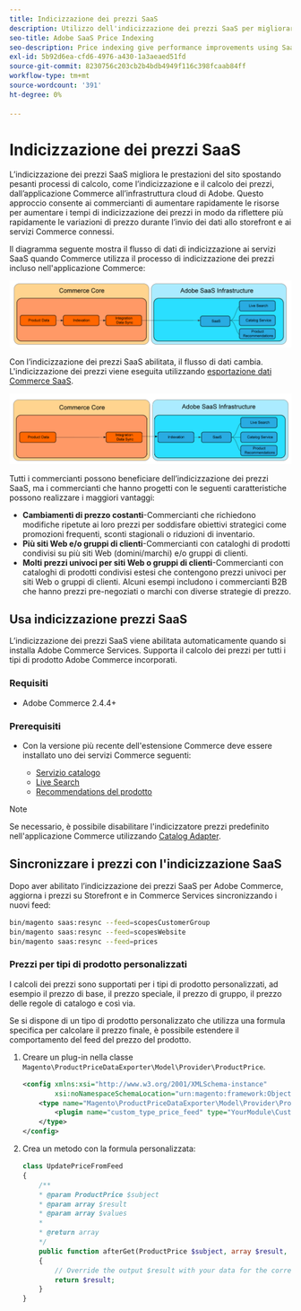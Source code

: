 ```yaml
---
title: Indicizzazione dei prezzi SaaS
description: Utilizzo dell'indicizzazione dei prezzi SaaS per migliorare le prestazioni
seo-title: Adobe SaaS Price Indexing
seo-description: Price indexing give performance improvements using SaaS infrastructure
exl-id: 5b92d6ea-cfd6-4976-a430-1a3aeaed51fd
source-git-commit: 8230756c203cb2b4bdb4949f116c398fcaab84ff
workflow-type: tm+mt
source-wordcount: '391'
ht-degree: 0%

---
```


# Indicizzazione dei prezzi SaaS

L’indicizzazione dei prezzi SaaS migliora le prestazioni del sito spostando pesanti processi di calcolo, come l’indicizzazione e il calcolo dei prezzi, dall’applicazione Commerce all’infrastruttura cloud di Adobe. Questo approccio consente ai commercianti di aumentare rapidamente le risorse per aumentare i tempi di indicizzazione dei prezzi in modo da riflettere più rapidamente le variazioni di prezzo durante l’invio dei dati allo storefront e ai servizi Commerce connessi.

Il diagramma seguente mostra il flusso di dati di indicizzazione ai servizi SaaS quando Commerce utilizza il processo di indicizzazione dei prezzi [](https://experienceleague.adobe.com/en/docs/commerce-operations/configuration-guide/cli/manage-indexers) incluso nell&#39;applicazione Commerce:

![Flusso di dati predefinito](assets/old_way.png)

Con l’indicizzazione dei prezzi SaaS abilitata, il flusso di dati cambia. L&#39;indicizzazione dei prezzi viene eseguita utilizzando [esportazione dati Commerce SaaS](../data-export/data-synchronization.md).

![Flusso dati indicizzazione prezzo SaaS](assets/new_way.png)

Tutti i commercianti possono beneficiare dell’indicizzazione dei prezzi SaaS, ma i commercianti che hanno progetti con le seguenti caratteristiche possono realizzare i maggiori vantaggi:

* **Cambiamenti di prezzo costanti**-Commercianti che richiedono modifiche ripetute ai loro prezzi per soddisfare obiettivi strategici come promozioni frequenti, sconti stagionali o riduzioni di inventario.
* **Più siti Web e/o gruppi di clienti**-Commercianti con cataloghi di prodotti condivisi su più siti Web (domini/marchi) e/o gruppi di clienti.
* **Molti prezzi univoci per siti Web o gruppi di clienti**-Commercianti con cataloghi di prodotti condivisi estesi che contengono prezzi univoci per siti Web o gruppi di clienti. Alcuni esempi includono i commercianti B2B che hanno prezzi pre-negoziati o marchi con diverse strategie di prezzo.

## Usa indicizzazione prezzi SaaS

L’indicizzazione dei prezzi SaaS viene abilitata automaticamente quando si installa Adobe Commerce Services. Supporta il calcolo dei prezzi per tutti i tipi di prodotto Adobe Commerce incorporati.

### Requisiti

* Adobe Commerce 2.4.4+

### Prerequisiti

* Con la versione più recente dell&#39;estensione Commerce deve essere installato uno dei servizi Commerce seguenti:

   * [Servizio catalogo](../catalog-service/overview.md)
   * [Live Search](../live-search/overview.md)
   * [Recommendations del prodotto](../product-recommendations/guide-overview.md)


>[!NOTE]
>
>Se necessario, è possibile disabilitare l&#39;indicizzatore prezzi predefinito nell&#39;applicazione Commerce utilizzando [Catalog Adapter](catalog-adapter.md).

## Sincronizzare i prezzi con l&#39;indicizzazione SaaS

Dopo aver abilitato l’indicizzazione dei prezzi SaaS per Adobe Commerce, aggiorna i prezzi su Storefront e in Commerce Services sincronizzando i nuovi feed:

```bash
bin/magento saas:resync --feed=scopesCustomerGroup
bin/magento saas:resync --feed=scopesWebsite
bin/magento saas:resync --feed=prices
```

### Prezzi per tipi di prodotto personalizzati

I calcoli dei prezzi sono supportati per i tipi di prodotto personalizzati, ad esempio il prezzo di base, il prezzo speciale, il prezzo di gruppo, il prezzo delle regole di catalogo e così via.

Se si dispone di un tipo di prodotto personalizzato che utilizza una formula specifica per calcolare il prezzo finale, è possibile estendere il comportamento del feed del prezzo del prodotto.

1. Creare un plug-in nella classe `Magento\ProductPriceDataExporter\Model\Provider\ProductPrice`.

   ```xml
   <config xmlns:xsi="http://www.w3.org/2001/XMLSchema-instance"
           xsi:noNamespaceSchemaLocation="urn:magento:framework:ObjectManager/etc/config.xsd">
       <type name="Magento\ProductPriceDataExporter\Model\Provider\ProductPrice">
           <plugin name="custom_type_price_feed" type="YourModule\CustomProductType\Plugin\UpdatePriceFromFeed" />
       </type>
   </config>
   ```

1. Crea un metodo con la formula personalizzata:

   ```php
   class UpdatePriceFromFeed
   {
       /**
       * @param ProductPrice $subject
       * @param array $result
       * @param array $values
       *
       * @return array
       */
       public function afterGet(ProductPrice $subject, array $result, array $values) : array
       {
           // Override the output $result with your data for the corresponding products (see original method for details) 
           return $result;
       }
   }
   ```

